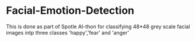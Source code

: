 # Facial-Emotion-Detection
This is done as part of Spotle AI-thon for classifying 48*48 grey scale facial images intp three classes 'happy','fear' and 'anger'
